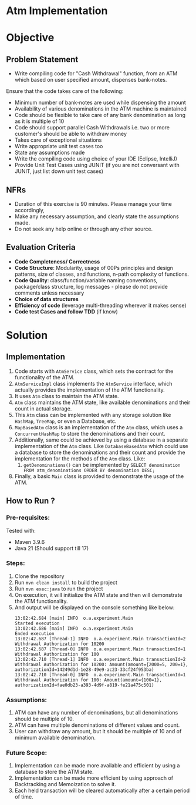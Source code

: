 # Atm Implementation

# Objective

## Problem Statement

- Write compiling code for "Cash Withdrawal" function, from an ATM which based on user specified amount,
  dispenses bank-notes.

Ensure that the code takes care of the following:

- Minimum number of bank-notes are used while dispensing the amount
- Availability of various denominations in the ATM machine is maintained
- Code should be flexible to take care of any bank denomination as long as it is multiple of 10
- Code should support parallel Cash Withdrawals i.e. two or more customer's should be able to withdraw money
- Takes care of exceptional situations
- Write appropriate unit test cases too
- State any assumptions made
- Write the compiling code using choice of your IDE (Eclipse, IntelliJ)
- Provide Unit Test Cases using JUNIT (if you are not conversant with JUNIT, just list down unit test cases)

## NFRs

- Duration of this exercise is 90 minutes. Please manage your time accordingly,
- Make any necessary assumption, and clearly state the assumptions made.
- Do not seek any help online or through any other source.

## Evaluation Criteria

- **Code Completeness/ Correctness**
- **Code Structure**: Modularity, usage of 00Ps principles and design patterns, size of classes, and functions, n-path
  complexity of functions.
- **Code Quality**: class/function/variable naming conventions, package/class structure, log messages - please do not
  provide comments unless necessary
- **Choice of data structures**
- **Efficiency of code** (leverage multi-threading wherever it makes sense)
- **Code test Cases and follow TDD** (if know)

# Solution

## Implementation

1. Code starts with `AtmService` class, which sets the contract for the functionality of the ATM.
2. `AtmServiceImpl` class implements the `AtmService` interface, which actually provides the implementation of the
   ATM functionality.
3. It uses `Atm` class to maintain the ATM state.
4. `Atm` class maintains the ATM state, like available denominations and their count in actual storage.
5. This `Atm` class can be implemented with any storage solution like `HashMap`, `TreeMap`, or even a Database, etc.
6. `MapBasedAtm` class is an implementation of the `Atm` class, which uses a `ConcurrentHashMap` to store the
   denominations and
   their count.
7. Additionally, same could be achieved by using a database in a separate implementation of the `Atm` class. Like
   `DatabaseBasedAtm` which could use a database to store the denominations and their count and provide the
   implementation for the methods of the `Atm` class. Like:
    1. `getDenominations()` can be implemented
       by `SELECT denomination FROM atm_denominations ORDER BY denomination DESC;`
8. Finally, a basic `Main` class is provided to demonstrate the usage of the ATM.

## How to Run ?

### Pre-requisites:

Tested with:

- Maven 3.9.6
- Java 21 (Should support till 17)

### Steps:

1. Clone the repository
2. Run `mvn clean install` to build the project
3. Run `mvn exec:java` to run the project
4. On execution, it will initialize the ATM state and then will demonstrate the ATM functionality.
5. And output will be displayed on the console something like below:
    ```
    13:02:42.684 [main] INFO  o.a.experiment.Main 
    Started execution
    13:02:42.686 [main] INFO  o.a.experiment.Main 
    Ended execution
    13:02:42.687 [Thread-1] INFO  o.a.experiment.Main transactionId=2
    Withdrawal Authorization for 10200
    13:02:42.687 [Thread-0] INFO  o.a.experiment.Main transactionId=1
    Withdrawal Authorization for 100
    13:02:42.710 [Thread-1] INFO  o.a.experiment.Main transactionId=2
    Withdrawal Authorization for 10200: Amount(amount={2000=5, 200=1}, authorizationId=14249d1d-1e28-49e9-ac23-33cf24f953ba)
    13:02:42.710 [Thread-0] INFO  o.a.experiment.Main transactionId=1
    Withdrawal Authorization for 100: Amount(amount={100=1}, authorizationId=fae0db23-a393-4d9f-a819-fe21a475c501)
    ```

### Assumptions:

1. ATM can have any number of denominations, but all denominations should be multiple of 10.
2. ATM can have multiple denominations of different values and count.
3. User can withdraw any amount, but it should be multiple of 10 and of minimum available denomination.

### Future Scope:

1. Implementation can be made more available and efficient by using a database to store the ATM state.
2. Implementation can be made more efficient by using approach of Backtracking and Memoization to solve it.
3. Each held transaction will be cleared automatically after a certain period of time.